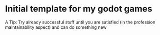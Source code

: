 # Initial template for my godot games

A Tip: Try already successful stuff until you are satisfied (in the profession maintainability aspect) and can do something new
